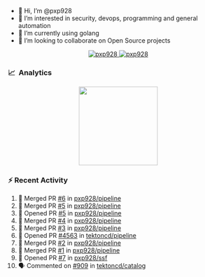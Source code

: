 - 👋  Hi, I’m @pxp928
- 👀  I’m interested in security, devops, programming and general automation
- 🌱  I’m currently using golang
- 💞️  I’m looking to collaborate on Open Source projects

<p align="center">
  <a href="https://linkedin.com/in/pxp928" target="blank">
    <img src="https://img.shields.io/badge/linkedin-%230077B5.svg?&style=for-the-badge&logo=linkedin&logoColor=white" alt="pxp928" />
  </a>
  <a href="https://twitter.com/pxp928" target="blank">
    <img src="https://img.shields.io/badge/Twitter-1DA1F2?style=for-the-badge&logo=twitter&logoColor=white" alt="pxp928" />
  </a>
</p>

### 📈 &nbsp;Analytics

<p align="center">
  <a href="https://github.com/pxp928">
    <img height="180em" src="https://github-readme-stats-eight-theta.vercel.app/api?username=pxp928&show_icons=true&theme=radical&include_all_commits=true&count_private=true&line_height=26"/>
    <!---
    <img height="180em" src="https://github-readme-stats-eight-theta.vercel.app/api/top-langs/?username=pxp928&layout=compact&theme=radical&line_height=26"/>
    --->
  </a>
</p>

### :zap: Recent Activity

<!--START_SECTION:activity-->
1. 🎉 Merged PR [#6](https://github.com/pxp928/pipeline/pull/6) in [pxp928/pipeline](https://github.com/pxp928/pipeline)
2. 🎉 Merged PR [#5](https://github.com/pxp928/pipeline/pull/5) in [pxp928/pipeline](https://github.com/pxp928/pipeline)
3. 💪 Opened PR [#5](https://github.com/pxp928/pipeline/pull/5) in [pxp928/pipeline](https://github.com/pxp928/pipeline)
4. 🎉 Merged PR [#4](https://github.com/pxp928/pipeline/pull/4) in [pxp928/pipeline](https://github.com/pxp928/pipeline)
5. 🎉 Merged PR [#3](https://github.com/pxp928/pipeline/pull/3) in [pxp928/pipeline](https://github.com/pxp928/pipeline)
6. 💪 Opened PR [#4563](https://github.com/tektoncd/pipeline/pull/4563) in [tektoncd/pipeline](https://github.com/tektoncd/pipeline)
7. 🎉 Merged PR [#2](https://github.com/pxp928/pipeline/pull/2) in [pxp928/pipeline](https://github.com/pxp928/pipeline)
8. 🎉 Merged PR [#1](https://github.com/pxp928/pipeline/pull/1) in [pxp928/pipeline](https://github.com/pxp928/pipeline)
9. 💪 Opened PR [#7](https://github.com/pxp928/ssf/pull/7) in [pxp928/ssf](https://github.com/pxp928/ssf)
10. 🗣 Commented on [#909](https://github.com/tektoncd/catalog/issues/909) in [tektoncd/catalog](https://github.com/tektoncd/catalog)
<!--END_SECTION:activity-->

<!---
pxp928/pxp928 is a ✨ special ✨ repository because its `README.md` (this file) appears on your GitHub profile.
You can click the Preview link to take a look at your changes.
--->
